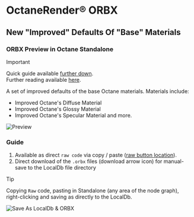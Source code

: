 # OctaneRender® ORBX

## New "Improved" Defaults Of "Base" Materials
### ORBX Preview in Octane Standalone

> [!IMPORTANT]
> Quick guide available [further down](https://github.com/skientia/ORBX/tree/main/Shading/Materials/NewDefaults#guide).  
> Further reading available [here](https://skientia.co/cgi/octane-orbx).

A set of improved defaults of the base Octane materials. Materials include:
* Improved Octane's Diffuse Material
* Improved Octane's Glossy Material
* Improved Octane's Specular Material
and more.

![Preview]()

### Guide
1. Available as direct `raw code` via copy / paste ([raw button location](https://docs.github.com/assets/cb-67542/mw-1440/images/help/repository/raw-file-button.webp)).
2. Direct download of the `.orbx` files (download arrow icon) for manual-save to the LocalDb file directory

> [!TIP]
> Copying `Raw` code, pasting in Standalone (any area of the node graph), right-clicking and saving as directly to the LocalDb.

![Save As LocalDb & ORBX](https://images.squarespace-cdn.com/content/v1/608815d80fda1f2c79e48753/69cae674-969b-4ad9-8792-260fce55066c/octane-standalone-save-as-localdb-orbx.jpeg)
